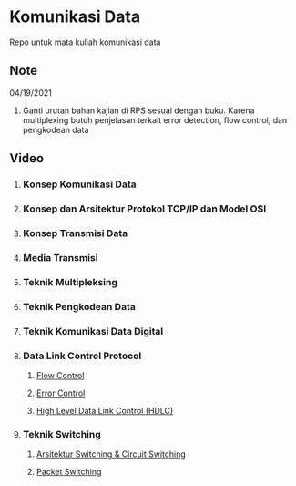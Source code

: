 # Komunikasi Data

Repo untuk mata kuliah komunikasi data

## Note
04/19/2021
1. Ganti urutan bahan kajian di RPS sesuai dengan buku. Karena multiplexing butuh penjelasan terkait error detection, flow control, dan pengkodean data

## Video

1. ### Konsep Komunikasi Data

2. ### Konsep dan Arsitektur Protokol TCP/IP dan Model OSI

3. ### Konsep Transmisi Data

4. ### Media Transmisi

5. ### Teknik Multipleksing

6. ### Teknik Pengkodean Data

7. ### Teknik Komunikasi Data Digital

8. ### Data Link Control Protocol

    1. [Flow Control](https://drive.google.com/file/d/1tdDyu7iAoxGY-Y_xKz8iFvRMlTHZTULc/view?usp=sharing)

    2. [Error Control](https://drive.google.com/file/d/1dog0V_NOgGlPTXiqwgyn53M9pT47vGNh/view?usp=sharing)

    3. [High Level Data Link Control (HDLC)](https://drive.google.com/file/d/1V4YSBybyPFXB5P3Vw4yZm7-hoSZZx8yu/view?usp=sharing)

9. ### Teknik Switching

    1. [Arsitektur Switching & Circuit Switching](https://drive.google.com/file/d/1pk40SIcRC2g4lpI7A6186QfIb9KMmta-/view?usp=sharing)

    2. [Packet Switching](https://drive.google.com/file/d/1cYubNbHnpew6c5S_QiNhWibjA0kzSZic/view?usp=sharing)